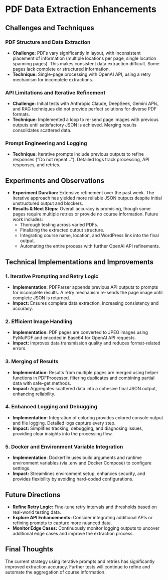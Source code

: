 # PDF Data Extraction Enhancements

## Challenges and Techniques

### PDF Structure and Data Extraction
- **Challenge:** PDFs vary significantly in layout, with inconsistent placement of information (multiple locations per page, single location spanning pages). This makes consistent data extraction difficult. Some pages lack complete or structured information.
- **Technique:** Single-page processing with OpenAI API, using a retry mechanism for incomplete extractions.

### API Limitations and Iterative Refinement
- **Challenge:** Initial tests with Anthropic Claude, DeepSeek, Gemini APIs, and RAG techniques did not provide perfect solutions for diverse PDF formats.
- **Technique:** Implemented a loop to re-send page images with previous outputs until satisfactory JSON is achieved. Merging results consolidates scattered data.

### Prompt Engineering and Logging
- **Technique:** Iterative prompts include previous outputs to refine responses ("Do not repeat..."). Detailed logs track processing, API responses, and retries.

## Experiments and Observations
- **Experiment Duration:** Extensive refinement over the past week. The iterative approach has yielded more reliable JSON outputs despite initial unstructured output and blockers.
- **Results & Next Steps:** Overall accuracy is promising, though some pages require multiple retries or provide no course information. Future work includes:
  - Thorough testing across varied PDFs.
  - Finalizing the extracted output structure.
  - Integrating course name, location, and WordPress link into the final output.
  - Automating the entire process with further OpenAI API refinements.

## Technical Implementations and Improvements

### 1. Iterative Prompting and Retry Logic
- **Implementation:** PDFParser appends previous API outputs to prompts for incomplete results. A retry mechanism re-sends the page image until complete JSON is returned.
- **Impact:** Ensures complete data extraction, increasing consistency and accuracy.

### 2. Efficient Image Handling
- **Implementation:** PDF pages are converted to JPEG images using PyMuPDF and encoded in Base64 for OpenAI API requests.
- **Impact:** Improves data transmission quality and reduces format-related errors.

### 3. Merging of Results
- **Implementation:** Results from multiple pages are merged using helper functions in PDFProcessor, filtering duplicates and combining partial data with safe-get methods.
- **Impact:** Aggregates scattered data into a cohesive final JSON output, enhancing reliability.

### 4. Enhanced Logging and Debugging
- **Implementation:** Integration of colorlog provides colored console output and file logging. Detailed logs capture every step.
- **Impact:** Simplifies tracking, debugging, and diagnosing issues, providing clear insights into the processing flow.

### 5. Docker and Environment Variable Integration
- **Implementation:** Dockerfile uses build arguments and runtime environment variables (via .env and Docker Compose) to configure settings.
- **Impact:** Streamlines environment setup, enhances security, and provides flexibility by avoiding hard-coded configurations.

## Future Directions
- **Refine Retry Logic:** Fine-tune retry intervals and thresholds based on real-world testing data.
- **Explore API Enhancements:** Consider integrating additional APIs or refining prompts to capture more nuanced data.
- **Monitor Edge Cases:** Continuously monitor logging outputs to uncover additional edge cases and improve the extraction process.

## Final Thoughts
The current strategy using iterative prompts and retries has significantly improved extraction accuracy. Further tests will continue to refine and automate the aggregation of course information.
